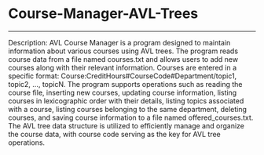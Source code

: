 # Course-Manager-AVL-Trees
---------------------------------------------------------------------------------------------------------------------------------------------------------------------------------------------------------------------
Description:
AVL Course Manager is a program designed to maintain information about various courses using AVL trees. The program reads course data from a file named courses.txt and allows users to add new courses along with their relevant information. Courses are entered in a specific format: Course:CreditHours#CourseCode#Department/topic1, topic2, …, topicN. The program supports operations such as reading the course file, inserting new courses, updating course information, listing courses in lexicographic order with their details, listing topics associated with a course, listing courses belonging to the same department, deleting courses, and saving course information to a file named offered_courses.txt. The AVL tree data structure is utilized to efficiently manage and organize the course data, with course code serving as the key for AVL tree operations.
